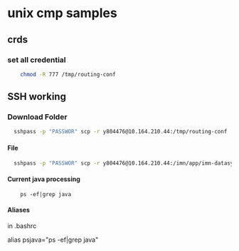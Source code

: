 # unix cmp samples

## crds
### set all credential
```bash
    chmod -R 777 /tmp/routing-conf
```


## SSH working

### Download Folder
```bash
  sshpass -p "PASSWOR" scp -r y804476@10.164.210.44:/tmp/routing-conf  /imn/downloaded/
```


#### File
```bash
  sshpass -p "PASSWOR" scp -r y804476@10.164.210.44:/imn/app/imn-datasync-1.0.0.12_sasi/bin/functions /imn/tmp/imn-datasync/functions
```



#### Current java  processing
```
    ps -ef|grep java
```


#### Aliases

in .bashrc

alias psjava="ps -ef|grep java"


